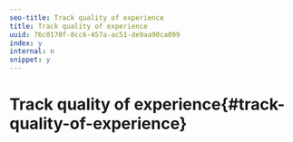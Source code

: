 ```yaml
---
seo-title: Track quality of experience
title: Track quality of experience
uuid: 76c0170f-8cc6-457a-ac51-de9aa90ca099
index: y
internal: n
snippet: y
---
```


# Track quality of experience{#track-quality-of-experience}

